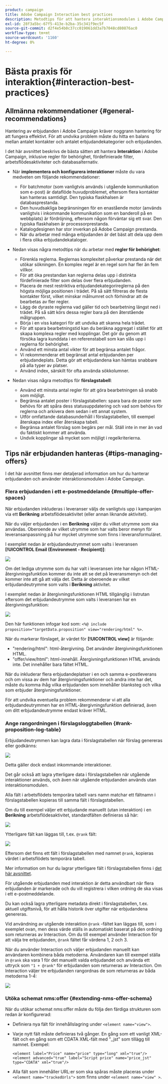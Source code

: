 ```yaml
---
product: campaign
title: Adobe Campaign Interaction best practices
description: Metodtips för att hantera interaktionsmodulen i Adobe Campaign
exl-id: 28f3a5bc-67f5-413e-b2ba-35c341f9ec5f
source-git-commit: d2f4e54b0c37cc019061dd3a7b7048cd80876ac0
workflow-type: tm+mt
source-wordcount: '1160'
ht-degree: 0%

---
```


# Bästa praxis för interaktion{#interaction-best-practices}

## Allmänna rekommendationer {#general-recommendations}

Hantering av erbjudanden i Adobe Campaign kräver noggrann hantering för att fungera effektivt. För att undvika problem måste du hitta en balans mellan antalet kontakter och antalet erbjudandekategorier och erbjudanden.

I det här avsnittet beskrivs de bästa sätten att hantera **Interaktion** i Adobe Campaign, inklusive regler för behörighet, fördefinierade filter, arbetsflödesaktiviteter och databasalternativ.

* När **implementera och konfigurera interaktioner** måste du vara medveten om följande rekommendationer:

   * För batchmotor (som vanligtvis används i utgående kommunikation som e-post) är dataflöde huvudproblemet, eftersom flera kontakter kan hanteras samtidigt. Den typiska flaskhalsen är databasprestanda.
   * Den huvudsakliga begränsningen för en enastående motor (används vanligtvis i inkommande kommunikation som en banderoll på en webbplats) är fördröjning, eftersom någon förväntar sig ett svar. Den typiska flaskhalsen är processorprestanda.
   * Katalogdesignen har stor inverkan på Adobe Campaign prestanda.
   * När du arbetar med många erbjudanden är det bäst att dela upp dem i flera olika erbjudandekataloger.

* Nedan visas några metodtips när du arbetar med **regler för behörighet**:

   * Förenkla reglerna. Reglernas komplexitet påverkar prestanda när det utökar sökningen. En komplex regel är en regel som har fler än fem villkor.
   * För att öka prestandan kan reglerna delas upp i distinkta fördefinierade filter som delas över flera erbjudanden.
   * Placera de mest restriktiva erbjudandekategorireglerna på den högsta möjliga positionen i trädet. På så sätt filtreras de flesta kontakter först, vilket minskar målnumret och förhindrar att de bearbetas av fler regler.
   * Lägg de dyraste reglerna vad gäller tid och bearbetning längst ned i trädet. På så sätt körs dessa regler bara på den återstående målgruppen.
   * Börja i en viss kategori för att undvika att skanna hela trädet.
   * För att spara bearbetningstid kan du beräkna aggregat i stället för att skapa komplexa regler med kopplingar. Det gör du genom att försöka lagra kunddata i en referenstabell som kan slås upp i reglerna för behörighet.
   * Använd ett minsta antal vikter för att begränsa antalet frågor.
   * Vi rekommenderar ett begränsat antal erbjudanden per erbjudandeplats. Detta gör att erbjudandena kan hämtas snabbare på alla typer av platser.
   * Använd index, särskilt för ofta använda sökkolumner.

* Nedan visas några metodtips för **förslagstabell**:

   * Använd ett minsta antal regler för att göra bearbetningen så snabb som möjligt.
   * Begränsa antalet poster i förslagstabellen: spara bara de poster som behövs för att spåra dess statusuppdatering och vad som behövs för reglerna och arkivera dem sedan i ett annat system.
   * Utför omfattande databasunderhåll i förslagstabellen, till exempel återskapa index eller återskapa tabell.
   * Begränsa antalet förslag som begärs per mål. Ställ inte in mer än vad du faktiskt kommer att använda.
   * Undvik kopplingar så mycket som möjligt i regelkriterierna.

## Tips när erbjudanden hanteras {#tips-managing-offers}

I det här avsnittet finns mer detaljerad information om hur du hanterar erbjudanden och använder interaktionsmodulen i Adobe Campaign.

### Flera erbjudanden i ett e-postmeddelande {#multiple-offer-spaces}

När erbjudanden inkluderas i leveranser väljs de vanligtvis upp i kampanjen via ett **Berikning** arbetsflödesaktivitet (eller annan liknande aktivitet).

När du väljer erbjudanden i en **Berikning** väljer du vilket utrymme som ska användas. Oberoende av vilket utrymme som har valts beror menyn för leveransanpassning på hur mycket utrymme som finns i leveransformuläret.

I exemplet nedan är erbjudandeutrymmet som valts i leveransen **[!UICONTROL Email (Environment - Recipient)]**:

![](assets/Interaction-best-practices-offer-space-selected.png)

Om det lediga utrymme som du har valt i leveransen inte har någon HTML-återgivningsfunktion kommer du inte att se det på leveransmenyn och det kommer inte att gå att välja det. Detta är oberoende av vilket erbjudandeutrymme som valts i **Berikning** aktivitet.

I exemplet nedan är återgivningsfunktionen HTML tillgänglig i listrutan eftersom det erbjudandeutrymme som valts i leveransen har en återgivningsfunktion:

![](assets/Interaction-best-practices-HTML-rendering.png)

Den här funktionen infogar kod som: `<%@ include proposition="targetData.proposition" view="rendering/html" %>`.

När du markerar förslaget, är värdet för **[!UICONTROL view]** är följande:
* &quot;rendering/html&quot;: html-återgivning. Det använder återgivningsfunktionen HTML.
* &quot;offer/view/html&quot;: html-innehåll. Återgivningsfunktionen HTML används inte. Det innehåller bara fältet HTML.

När du inkluderar flera erbjudandeplatser i en och samma e-postleverans och om vissa av dem har återgivningsfunktioner och andra inte har det, måste du komma ihåg vilka erbjudanden som innehåller blanksteg och vilka som erbjuder återgivningsfunktioner.

För att undvika eventuella problem rekommenderar vi att alla erbjudandeutrymmen har en HTML-återgivningsfunktion definierad, även om ditt erbjudandeutrymme endast kräver HTML.

### Ange rangordningen i förslagsloggtabellen {#rank-proposition-log-table}

Erbjudandeutrymmen kan lagra data i förslagstabellen när förslag genereras eller godkänns:

![](assets/Interaction-best-practices-offer-space-storage.png)

Detta gäller dock endast inkommande interaktioner.

Det går också att lagra ytterligare data i förslagstabellen när utgående interaktioner används, och även när utgående erbjudanden används utan interaktionsmodulen.

Alla fält i arbetsflödets temporära tabell vars namn matchar ett fältnamn i förslagstabellen kopieras till samma fält i förslagstabellen.

Om du till exempel väljer ett erbjudande manuellt (utan interaktion) i en **Berikning** arbetsflödesaktivitet, standardfälten definieras så här:

![](assets/Interaction-best-practices-manual-offer-std-fields.png)

Ytterligare fält kan läggas till, t.ex. `@rank` fält:

![](assets/Interaction-best-practices-manual-offer-add-fields.png)

Eftersom det finns ett fält i förslagstabellen med namnet `@rank`, kopieras värdet i arbetsflödets temporära tabell.

Mer information om hur du lagrar ytterligare fält i förslagstabellen finns i [det här avsnittet](interaction-send-offers.md#storing-offer-rankings-and-weights).

För utgående erbjudanden med interaktion är detta användbart när flera erbjudanden är markerade och du vill registrera i vilken ordning de ska visas i ett e-postmeddelande.

Du kan också lagra ytterligare metadata direkt i förslagstabellen, t.ex. aktuell utgiftsnivå, för att hålla historik över utgifter när erbjudandena genereras.

Vid användning av utgående interaktion `@rank` -fältet kan läggas till, som i exemplet ovan, men dess värde ställs in automatiskt baserat på den ordning som returneras av Interaction. Om du till exempel använder Interaction för att välja tre erbjudanden, `@rank` fältet får värdena 1, 2 och 3.

När du använder Interaction och väljer erbjudanden manuellt kan användaren kombinera båda metoderna. Användaren kan till exempel ställa in `@rank` ska vara 1 för det manuellt valda erbjudandet och använda ett uttryck som `"1 + @rank"` för erbjudanden som returneras av Interaction. Om Interaction väljer tre erbjudanden rangordnas de som returneras av båda metoderna 1-4:

![](assets/Interaction-best-practices-manual-offer-combined.png)

### Utöka schemat nms:offer {#extending-nms-offer-schema}

När du utökar schemat nms:offer måste du följa den färdiga strukturen som redan är konfigurerad:
* Definiera nya fält för innehållslagring under `<element name="view">`.
* Varje nytt fält måste definieras två gånger. En gång som ett vanligt XML-fält och en gång som ett CDATA XML-fält med &quot;_jst&quot; som tillägg till namnet. Exempel:

   ```
   <element label="Price" name="price" type="long" xml="true"/>
   <element advanced="true" label="Script price" name="price_jst" type="CDATA" xml="true"/>
   ```

* Alla fält som innehåller URL:er som ska spåras måste placeras under `<element name="trackedUrls">` som finns under `<element name="view" >`.
